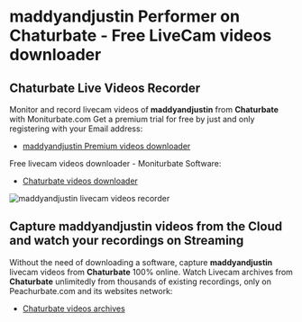 # maddyandjustin Performer on Chaturbate - Free LiveCam videos downloader

## Chaturbate Live Videos Recorder

Monitor and record livecam videos of **maddyandjustin** from **Chaturbate** with Moniturbate.com
Get a premium trial for free by just and only registering with your Email address:
* [maddyandjustin Premium videos downloader](https://moniturbate.com/request-demo-licence-key.html)

Free livecam videos downloader - Moniturbate Software:
* [Chaturbate videos downloader](https://moniturbate.com/moniturbate-download-software.html)

![maddyandjustin livecam videos recorder](https://peachurnet.com/templates/moniturbate-software.png)


## Capture maddyandjustin videos from the Cloud and watch your recordings on Streaming

Without the need of downloading a software, capture **maddyandjustin** livecam videos from **Chaturbate** 100% online.
Watch Livecam archives from **Chaturbate** unlimitedly from thousands of existing recordings, only on Peachurbate.com and its websites network:
* [Chaturbate videos archives](https://peachurnet.com/)